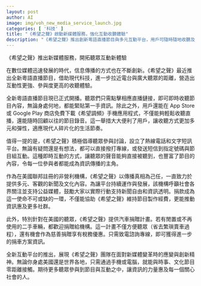 ```yaml
---
layout: post
author: AI
image: img/voh_new_media_service_launch.jpg
categories: [ '科技' ]
title: "《希望之聲》啟動新媒體服務，強化互動收聽體驗"
description: "《希望之聲》推出創新粵語直播節目與多元互動平台，用戶可隨時隨地收聽及參與節目討論，並藉由App及熱線深入互動。同時號召社會支持公益媒體，推動汽車捐贈等計畫，展現媒體應對數位變革的創新精神。"
---
```

《希望之聲》推出新媒體服務，開拓聽眾互動新體驗

在數位媒體迅速發展的時代，信息傳播的方式也在不斷創新。《希望之聲》最近推出全新粵語直播節目，借助現代科技，進一步拉近電台與廣大聽眾的距離，營造出互動性更強、參與度更高的收聽體驗。

全新粵語直播節目現已正式開播。聽眾們只需點擊相應直播鏈接，即可即時收聽節目內容，無論身處何地，都能緊貼第一手資訊。除此之外，用戶還能在 App Store 或 Google Play 商店免費下載《希望調頻》手機應用程式，不僅能夠輕鬆收聽直播，還能隨時回顧以往的節目錄音。這一舉措大大便利了用戶，讓收聽方式更加多元和彈性，適應現代人碎片化的生活節奏。

值得一提的是，《希望之聲》積極倡導聽眾參與討論，設立了熱線電話和文字短訊平台。無論有疑問還是有想法，都可以直接撥打專線，或發送短信到指定號碼與節目組互動。這種即時互動的方式，讓聽眾的聲音能夠直接被聽到，也豐富了節目的內容，令每一位參與者都能成為資訊傳播的主角。

作為在美國聯邦註冊的非營利機構，《希望之聲》以傳播真相為己任，一直致力於提供多元、客觀的新聞及文化內容。為讓平台持續運作與發展，該機構呼籲社會各界關注並支持公益媒體，鼓勵大家以實際行動支持新聞自由和資訊透明。捐款成為這一使命不可或缺的一環，不僅能協助《希望之聲》維持節目製作經費，更能推動資訊惠及更多社群。

此外，特別針對在美國的聽眾，《希望之聲》提供汽車捐贈計畫。若有閒置或不再使用的二手車輛，都歡迎捐贈給機構。這一計畫不僅方便聽眾（省去繁瑣賣車過程），還有機會作為慈善捐贈享有稅務優惠。只需致電諮詢專線，即可獲得進一步的捐車方案資訊。

全新互動平台的推出，展現《希望之聲》團隊在面對新媒體變革時的應變與創新精神。無論你身處美國還是世界各地，只需通過手機或電腦，就能與時事、文化節目零距離接觸。期待更多聽眾參與到節目與互動之中，讓資訊的力量惠及每一個關心社會的人。